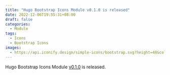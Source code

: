 ```yaml
---
title: "Hugo Bootstrap Icons Module v0.1.0 is released"
date: 2022-12-06T19:55:31+08:00
draft: false
categories:
  - Module
tags:
  - Icons
  - Bootstrap Icons
images:
  - https://api.iconify.design/simple-icons/bootstrap.svg?height=48&color=%237811F7
---
```


Hugo Bootstrap Icons Module [v0.1.0](https://github.com/razonyang/hugo-mod-icons-bootstrap/releases/tag/v0.1.0) is released.

<!--more-->

